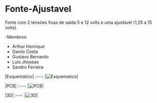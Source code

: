 # Fonte-Ajustavel
Fonte com 2 tensões fixas de saída 5 e 12 volts e uma ajustável (1,25 a 15 volts).

-Membros:

* Arthur Henrique
* Danilo Costa
* Gustavo Bernardo 
* Luis Jhoseas 
* Sandro Ferreira

|Esquematico|
:---:
|![Esquematico](https://github.com/GustavoBernardoo/Fonte-Ajustavel/blob/main/Esquematico%20fonte%20ajustavel.jpg)|

|PCB|
:---:
|![PCB](https://github.com/GustavoBernardoo/Fonte-Ajustavel/blob/main/PCB%20fonte%20ajustavel.jpg)|

|3D|
:---:
|![3D](https://github.com/GustavoBernardoo/Fonte-Ajustavel/blob/main/%7B6E081371-959C-4189-A2B8-09474D7DDB4A%7D.png.jpg)|
